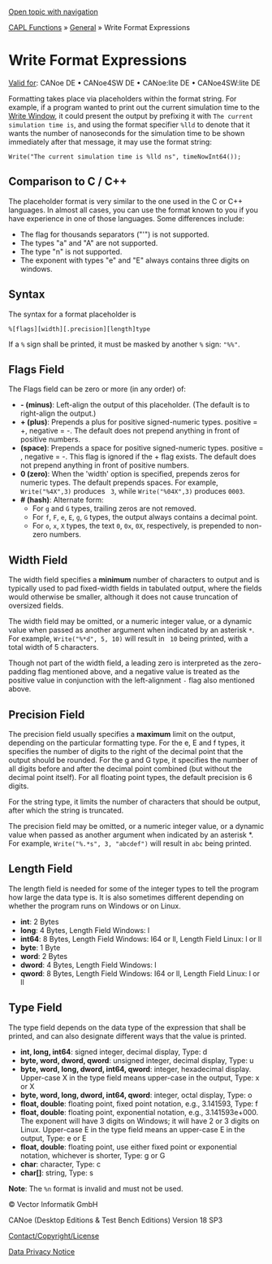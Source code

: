 [Open topic with navigation](../../../../CANoeDEFamily.htm#Topics/CAPLFunctions/Other/CAPLFunctionsWriteFormatExpressions.md)

[CAPL Functions](../CAPLfunctions.md) » [General](CAPLGeneralStartPage.md) » Write Format Expressions

# Write Format Expressions

[Valid for](../../Shared/FeatureAvailability.md): CANoe DE • CANoe4SW DE • CANoe:lite DE • CANoe4SW:lite DE

Formatting takes place via placeholders within the format string. For example, if a program wanted to print out the current simulation time to the [Write Window](../../CANoeCANalyzer/Windows/Write/WriteWindow.md), it could present the output by prefixing it with `The current simulation time is`, and using the format specifier `%lld` to denote that it wants the number of nanoseconds for the simulation time to be shown immediately after that message, it may use the format string:

`Write("The current simulation time is %lld ns", timeNowInt64());`

## Comparison to C / C++

The placeholder format is very similar to the one used in the C or C++ languages. In almost all cases, you can use the format known to you if you have experience in one of those languages. Some differences include:

- The flag for thousands separators ("'") is not supported.
- The types "a" and "A" are not supported.
- The type "n" is not supported.
- The exponent with types "e" and "E" always contains three digits on windows.

## Syntax

The syntax for a format placeholder is

`%[flags][width][.precision][length]type`

If a `%` sign shall be printed, it must be masked by another `%` sign: `"%%"`.

## Flags Field

The Flags field can be zero or more (in any order) of:

- **- (minus)**: Left-align the output of this placeholder. (The default is to right-align the output.)
- **+ (plus)**: Prepends a plus for positive signed-numeric types. positive = +, negative = -. The default does not prepend anything in front of positive numbers.
- **(space)**: Prepends a space for positive signed-numeric types. positive = , negative = -. This flag is ignored if the + flag exists. The default does not prepend anything in front of positive numbers.
- **0 (zero)**: When the 'width' option is specified, prepends zeros for numeric types. The default prepends spaces. For example, `Write("%4X",3)` produces ` 3`, while `Write("%04X",3)` produces `0003`.
- **# (hash)**: Alternate form:
  - For `g` and `G` types, trailing zeros are not removed.
  - For `f`, `F`, `e`, `E`, `g`, `G` types, the output always contains a decimal point.
  - For `o`, `x`, `X` types, the text `0`, `0x`, `0X`, respectively, is prepended to non-zero numbers.

## Width Field

The width field specifies a **minimum** number of characters to output and is typically used to pad fixed-width fields in tabulated output, where the fields would otherwise be smaller, although it does not cause truncation of oversized fields.

The width field may be omitted, or a numeric integer value, or a dynamic value when passed as another argument when indicated by an asterisk `*`. For example, `Write("%*d", 5, 10)` will result in ` 10` being printed, with a total width of 5 characters.

Though not part of the width field, a leading zero is interpreted as the zero-padding flag mentioned above, and a negative value is treated as the positive value in conjunction with the left-alignment `-` flag also mentioned above.

## Precision Field

The precision field usually specifies a **maximum** limit on the output, depending on the particular formatting type. For the e, E and f types, it specifies the number of digits to the right of the decimal point that the output should be rounded. For the g and G type, it specifies the number of all digits before and after the decimal point combined (but without the decimal point itself). For all floating point types, the default precision is 6 digits.

For the string type, it limits the number of characters that should be output, after which the string is truncated.

The precision field may be omitted, or a numeric integer value, or a dynamic value when passed as another argument when indicated by an asterisk *. For example, `Write("%.*s", 3, "abcdef")` will result in `abc` being printed.

## Length Field

The length field is needed for some of the integer types to tell the program how large the data type is. It is also sometimes different depending on whether the program runs on Windows or on Linux.

- **int**: 2 Bytes
- **long**: 4 Bytes, Length Field Windows: l
- **int64**: 8 Bytes, Length Field Windows: I64 or ll, Length Field Linux: l or ll
- **byte**: 1 Byte
- **word**: 2 Bytes
- **dword**: 4 Bytes, Length Field Windows: l
- **qword**: 8 Bytes, Length Field Windows: I64 or ll, Length Field Linux: l or ll

## Type Field

The type field depends on the data type of the expression that shall be printed, and can also designate different ways that the value is printed.

- **int, long, int64**: signed integer, decimal display, Type: d
- **byte, word, dword, qword**: unsigned integer, decimal display, Type: u
- **byte, word, long, dword, int64, qword**: integer, hexadecimal display. Upper-case X in the type field means upper-case in the output, Type: x or X
- **byte, word, long, dword, int64, qword**: integer, octal display, Type: o
- **float, double**: floating point, fixed point notation, e.g., 3.141593, Type: f
- **float, double**: floating point, exponential notation, e.g., 3.141593e+000. The exponent will have 3 digits on Windows; it will have 2 or 3 digits on Linux. Upper-case E in the type field means an upper-case E in the output, Type: e or E
- **float, double**: floating point, use either fixed point or exponential notation, whichever is shorter, Type: g or G
- **char**: character, Type: c
- **char[]**: string, Type: s

**Note**: The `%n` format is invalid and must not be used.

© Vector Informatik GmbH

CANoe (Desktop Editions & Test Bench Editions) Version 18 SP3

[Contact/Copyright/License](../../Shared/ContactCopyrightLicense.md)

[Data Privacy Notice](https://www.vector.com/int/en/company/get-info/privacy-policy/)
